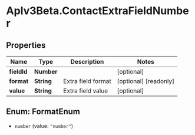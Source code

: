 # ApIv3Beta.ContactExtraFieldNumber

## Properties

Name | Type | Description | Notes
------------ | ------------- | ------------- | -------------
**fieldId** | **Number** |  | [optional] 
**format** | **String** | Extra field format | [optional] [readonly] 
**value** | **String** | Extra field value | [optional] 



## Enum: FormatEnum


* `number` (value: `"number"`)




